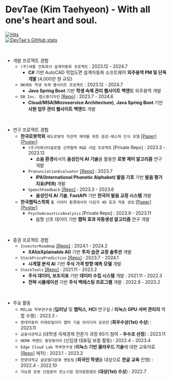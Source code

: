 DevTae (Kim Taehyeon) - With all one's heart and soul.
=====


[![Hits](https://hits.seeyoufarm.com/api/count/incr/badge.svg?url=https%3A%2F%2Fgithub.com%2FDevTae&count_bg=%2379C83D&title_bg=%23555555&icon=&icon_color=%23E7E7E7&title=hits&edge_flat=false)](https://hits.seeyoufarm.com)
<br/>
[![DevTae's GitHub stats](https://github-readme-stats.vercel.app/api?username=DevTae)](https://github.com/anuraghazra/github-readme-stats)

<br/>

- 개발 프로젝트 경험
  - `(주)세홍 건축회사 설계자동화 프로젝트` : 2023.12 - 2024.7
    - **C#** 기반 AutoCAD 작업도면 설계자동화 소프트웨어 **외주용역 PM 및 단독 개발** (4,000만 원 규모)
  - `NK에듀 학생 숙제 웹사이트 프로젝트` : 2023.12 - 2024.7
    - **Java Spring Boot** 기반 **학생 숙제 관리 웹사이트 백엔드** 외주용역 개발
  - `DB Inc. 캡스톤디자인` [[Repo]](https://github.com/DB-Inc-Capstone) : 2023.7 - 2024.6
    - **Cloud/MSA(Microservice Architecture)**, **Java Spring Boot** 기반 **사원 업무 관리 웹사이트 백엔드** 개발

<br/>

- 연구 프로젝트 경험
  - **한국로봇학회** `궤도로봇의 직관적 제어를 위한 음성-제스쳐 인식 모델` [[Paper]](https://github.com/DevTae/MILabPaper/blob/main/%5B%EB%85%BC%EB%AC%B8%EC%B4%88%EB%A1%9D%5D%20%EA%B6%A4%EB%8F%84%EB%A1%9C%EB%B4%87%EC%9D%98%20%EC%A7%81%EA%B4%80%EC%A0%81%20%EC%A0%9C%EC%96%B4%EB%A5%BC%20%EC%9C%84%ED%95%9C%20%EC%9D%8C%EC%84%B1-%EC%A0%9C%EC%8A%A4%EC%B3%90%20%EC%9D%B8%EC%8B%9D%20%EB%AA%A8%EB%8D%B8.pdf) [[Poster]](https://github.com/DevTae/MILabPaper/blob/main/%5B%ED%8F%AC%EC%8A%A4%ED%84%B0%5D%20%EA%B6%A4%EB%8F%84%EB%A1%9C%EB%B4%87%EC%9D%98%20%EC%A7%81%EA%B4%80%EC%A0%81%20%EC%A0%9C%EC%96%B4%EB%A5%BC%20%EC%9C%84%ED%95%9C%20%EC%9D%8C%EC%84%B1-%EC%A0%9C%EC%8A%A4%EC%B3%90%20%EC%9D%B8%EC%8B%9D%20%EB%AA%A8%EB%8D%B8.pdf)
    - `(주)미래시티글로벌 산학협력 R&D 사업 프로젝트` [Private Repo] : 2023.3 - 2023.12
      - **소음 환경**에서의 **음성인식 AI 기술**을 활용한 **로봇 제어 알고리즘** 연구 개발
    - `PronunciationEvaluator` [[Repo]](https://github.com/DevTae/PronunciationEvaluator) : 2023.7
      - **IPA(International Phonetic Alphabet) 발음 기호** 기반 **발음 평가 지표(PER)** 개발
    - `SpeechFeedback` [[Repo]](https://github.com/DevTae/SpeechFeedback) : 2023.3 - 2023.6
      - **음성인식 AI 기술**, **FastAPI** 기반 **한국어 발음 교정 시스템** 개발
  - **한국햅틱스학회** `홈 시어터 환경에서의 다감각 4D 효과 자동 생성` [[Paper]](https://github.com/DevTae/MILabPaper/blob/main/%5B%EB%85%BC%EB%AC%B8%EC%B4%88%EB%A1%9D%5D%20%ED%99%88%20%EC%8B%9C%EC%96%B4%ED%84%B0%20%ED%99%98%EA%B2%BD%EC%97%90%EC%84%9C%EC%9D%98%20%EB%8B%A4%EA%B0%90%EA%B0%81%204D%20%ED%9A%A8%EA%B3%BC%20%EC%9E%90%EB%8F%99%20%EC%83%9D%EC%84%B1.pdf) [[Poster]](https://github.com/DevTae/MILabPaper/blob/main/%5B%ED%8F%AC%EC%8A%A4%ED%84%B0%5D%20%ED%99%88%20%EC%8B%9C%EC%96%B4%ED%84%B0%20%ED%99%98%EA%B2%BD%EC%97%90%EC%84%9C%EC%9D%98%20%EB%8B%A4%EA%B0%90%EA%B0%81%204D%20%ED%9A%A8%EA%B3%BC%20%EC%9E%90%EB%8F%99%20%EC%83%9D%EC%84%B1.pdf)
    - `PsychoAcousticsAnalysis` [Private Repo] : 2023.9 - 2023.11
      - 음향 신호 데이터 기반 **햅틱 효과 자동생성 알고리즘** 연구 개발

<br/>

- 증권 프로젝트 경험
  - `InvestorRoadmap` [[Repo]](https://github.com/DevTae/InvestorRoadmap) : 2024.1 - 2024.2
    - **XAI(eXplainable AI)** 기반 **투자 습관 교정 솔루션** 개발
  - `StockPricePrediction` [[Repo]](https://github.com/DevTae/StockPricePredictionPreview) : 2023.7 - 2024.1
    - **시계열 분석 AI** 기반 **주식 가격 방향 예측 모델** 개발
  - `StockTools` [[Repo]](https://github.com/DevTae/StockToolsPreview) : 2021.11 - 2023.2
    - **주식 데이터, 보조지표** 기반 **데이터 수집 시스템** 개발 : 2021.11 - 2022.3
    - **전략 시뮬레이션** 기반 **주식 백테스팅 프로그램** 개발 : 2022.8 - 2023.2

<br/>

- 주요 활동
  - `MILab 학부연구생` (**딥러닝** 및 **햅틱스**, **HCI** 연구실 / **리눅스 GPU 서버 관리자** 역할 수행) : 2023.3 -
  - `현대자동차 미래모빌리티 햅틱 기술 아이디어 공모전` (**최우수상(1st) 수상**) : 2023.11
  - `금융사관학교` (대학생 국제경제 전문가 과정 60기 참여 - **우수조 선정**) : 2023.11
  - `HEMA 락밴드 중앙동아리` (신입생 대표팀 보컬 활동) : 2022.4 - 2023.4
  - `Edge Cloud Lab 학부연구생` (**리눅스 기반 클라우드 기술**에 대한 교육자료 [[Repo]](https://github.com/DevTae/Linux-Device-Driver) 제작) : 2023.1 - 2023.2
  - `한양대학교 글로벌다문화 멘토링` (**외국인 학생**을 대상으로 **한글 교육** 진행) : 2022.4 - 2022.10
  - `지능형 로봇 산업분야 컨소시엄 창의융합캠프` (**대상(1st) 수상**) : 2022.7

<br/>
